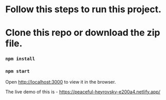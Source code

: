 # Follow this steps to run this project.

# Clone this repo or download the zip file.

### `npm install`

### `npm start`

Open [http://localhost:3000](http://localhost:3000) to view it in the browser.

The live demo of this is - https://peaceful-heyrovsky-e200a4.netlify.app/
